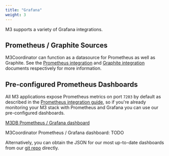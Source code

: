 ```yaml
---
title: "Grafana"
weight: 3
---
```



M3 supports a variety of Grafana integrations.

## Prometheus / Graphite Sources

M3Coordinator can function as a datasource for Prometheus as well as Graphite. See the [Prometheus integration](/v1.0/docs/integrations/prometheus) and [Graphite integration](/v1.0/docs/integrations/graphite) documents respectively for more information.

## Pre-configured Prometheus Dashboards

All M3 applications expose Prometheus metrics on port `7203` by default as described in the [Prometheus integration guide](/v1.0/docs/integrations/prometheus), so if you're already monitoring your M3 stack with Prometheus and Grafana you can use our pre-configured dashboards.

[M3DB Prometheus / Grafana dashboard](https://grafana.com/dashboards/8126)

M3Coordinator Prometheus / Grafana dashboard: TODO

Alternatively, you can obtain the JSON for our most up-to-date dashboards from our [git repo](https://github.com/m3db/m3/blob/master/integrations/grafana) directly.